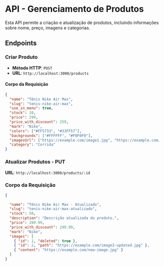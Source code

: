 # API - Gerenciamento de Produtos

Esta API permite a criação e atualização de produtos, incluindo informações sobre nome, preço, imagens e categorias.

## Endpoints

### Criar Produto

- **Método HTTP**: `POST`
- **URL**: `http://localhost:3000/products`

#### Corpo da Requisição

```json
{
  "name": "Tênis Nike Air Max",
  "slug": "tenis-nike-air-max",
  "use_in_menu": true,
  "stock": 10,
  "price": 299,
  "price_with_discount": 259,
  "mark": "Nike",
  "colors": ["#FF5733", "#33FF57"],
  "backgrounds": ["#FFFFFF", "#F0F0F0"],
  "imagesUrl": ["https://example.com/image1.jpg", "https://example.com/image2.jpg"],
  "category": "Corrida"
}
```

### Atualizar Produtos - PUT 
 **URL**: `http://localhost:3000/products/:id`


### Corpo da Requisição

```json
{
  
  "name": "Tênis Nike Air Max - Atualizado",
  "slug": "tenis-nike-air-max-atualizado",
  "stock": 50,
  "description": "Descrição atualizada do produto.",
  "price": 289.99,
  "price_with_discount": 249.99,
  "mark": "Nike",
  "images": [
    { "id": 1, "deleted": true },
    { "id": 2, "path": "https://example.com/image2-updated.jpg" },
    { "content": "https://example.com/new-image.jpg" }
  ]
}
```

